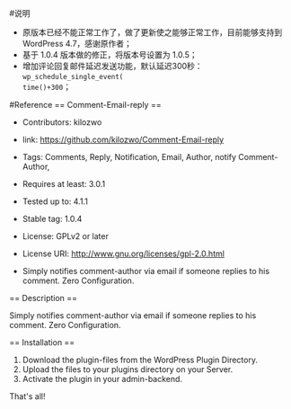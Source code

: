 #说明
* 原版本已经不能正常工作了，做了更新使之能够正常工作，目前能够支持到 WordPress 4.7，感谢原作者；
* 基于 1.0.4 版本做的修正，将版本号设置为 1.0.5；
* 增加评论回复邮件延迟发送功能，默认延迟300秒：<code>wp_schedule_single_event( time()+300</code>；

#Reference
== Comment-Email-reply == 
* Contributors: kilozwo
* link: https://github.com/kilozwo/Comment-Email-reply
* Tags: Comments, Reply, Notification, Email, Author, notify Comment-Author,
* Requires at least: 3.0.1
* Tested up to: 4.1.1
* Stable tag: 1.0.4
* License: GPLv2 or later
* License URI: http://www.gnu.org/licenses/gpl-2.0.html

* Simply notifies comment-author via email if someone replies to his comment. Zero Configuration.       

== Description ==

Simply notifies comment-author via email if someone replies to his comment. Zero Configuration.       


== Installation ==

1. Download the plugin-files from the WordPress Plugin Directory.
2. Upload the files to your plugins directory on your Server.
3. Activate the plugin in your admin-backend.

That's all!
